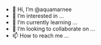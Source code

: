 - 👋 Hi, I’m @aquamarnee
- 👀 I’m interested in ...
- 🌱 I’m currently learning ...
- 💞️ I’m looking to collaborate on ...
- 📫 How to reach me ...

<!---
aquamarnee/aquamarnee is a ✨ special ✨ repository because its `README.md` (this file) appears on your GitHub profile.
You can click the Preview link to take a look at your changes.
--->
